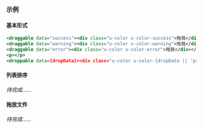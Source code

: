 ### 示例
#### 基本形式

<div class="m-example"></div>

```xml
<draggable data="success"><div class="u-color u-color-success">拖我</div></draggable>
<draggable data="warning"><div class="u-color u-color-warning">拖我</div></draggable>
<draggable data="error"><div class="u-color u-color-error">拖我</div></draggable>
<p></p>
<droppable data={dropData}><div class="u-color u-color-{dropData || 'primary'}">放到这里</div></droppable>
```

#### 列表排序

*待完成……*

#### 拖放文件

*待完成……*
